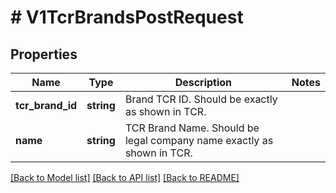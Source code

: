 # # V1TcrBrandsPostRequest

## Properties

Name | Type | Description | Notes
------------ | ------------- | ------------- | -------------
**tcr_brand_id** | **string** | Brand TCR ID. Should be exactly as shown in TCR. |
**name** | **string** | TCR Brand Name. Should be legal company name exactly as shown in TCR. |

[[Back to Model list]](../../README.md#models) [[Back to API list]](../../README.md#endpoints) [[Back to README]](../../README.md)
